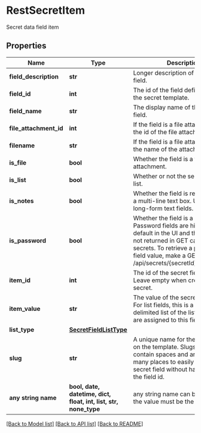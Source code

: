 # RestSecretItem

Secret data field item

## Properties
Name | Type | Description | Notes
------------ | ------------- | ------------- | -------------
**field_description** | **str** | Longer description of the secret field. | [optional] 
**field_id** | **int** | The id of the field definition from the secret template. | [optional] 
**field_name** | **str** | The display name of the secret field. | [optional] 
**file_attachment_id** | **int** | If the field is a file attachment field, the id of the file attachment. | [optional] 
**filename** | **str** | If the field is a file attachment field, the name of the attached file. | [optional] 
**is_file** | **bool** | Whether the field is a file attachment. | [optional] 
**is_list** | **bool** | Whether or not the secret field is a list. | [optional] 
**is_notes** | **bool** | Whether the field is represented as a multi-line text box. Used for long-form text fields. | [optional] 
**is_password** | **bool** | Whether the field is a password. Password fields are hidden by default in the UI and their value is not returned in GET calls that return secrets. To retrieve a password field value, make a GET call to /api/secrets/{secretId}/fields/{slug}. | [optional] 
**item_id** | **int** | The id of the secret field item. Leave empty when creating a new secret. | [optional] 
**item_value** | **str** | The value of the secret field item. For list fields, this is a comma-delimited list of the list id guids that are assigned to this field. | [optional] 
**list_type** | [**SecretFieldListType**](SecretFieldListType.md) |  | [optional] 
**slug** | **str** | A unique name for the secret field on the template. Slugs cannot contain spaces and are used in many places to easily refer to a secret field without having to know the field id. | [optional] 
**any string name** | **bool, date, datetime, dict, float, int, list, str, none_type** | any string name can be used but the value must be the correct type | [optional]

[[Back to Model list]](../README.md#documentation-for-models) [[Back to API list]](../README.md#documentation-for-api-endpoints) [[Back to README]](../README.md)


